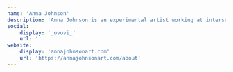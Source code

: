 ```yaml
---
name: 'Anna Johnson'
description: 'Anna Johnson is an experimental artist working at intersections of performance, sound, moving image and installation. Through the creation of multisensory, time-based experiences, she explores themes of vulnerability, intimacy and interrelation, made manifest within one’s body. She is inspired to work simultaneously on material, emotional, intellectual, and spiritual registers.'
social:
    display: '_ovovi_'
    url: ''
website:
    display: 'annajohnsonart.com'
    url: 'https://annajohnsonart.com/about'
---
```


